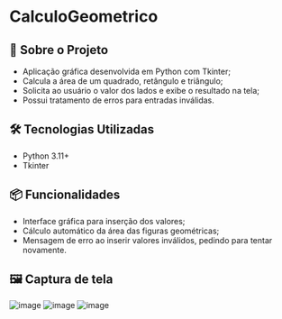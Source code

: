 # CalculoGeometrico

## 📂 Sobre o Projeto

* Aplicação gráfica desenvolvida em Python com Tkinter;
* Calcula a área de um quadrado, retângulo e triângulo;
* Solicita ao usuário o valor dos lados e exibe o resultado na tela;
* Possui tratamento de erros para entradas inválidas.
  
## 🛠 Tecnologias Utilizadas

* Python 3.11+
* Tkinter
  
## 📦 Funcionalidades

* Interface gráfica para inserção dos valores;
* Cálculo automático da área das figuras geométricas;
* Mensagem de erro ao inserir valores inválidos, pedindo para tentar novamente.
  
## 🖼 Captura de tela
![image](https://github.com/user-attachments/assets/38e95ec8-e245-47cb-a728-d15c47a5f81f)
![image](https://github.com/user-attachments/assets/03055e06-6a3e-4a53-9f02-77bb53259abe)
![image](https://github.com/user-attachments/assets/34e7a70b-b15b-4969-a15c-f808e17cda57)


